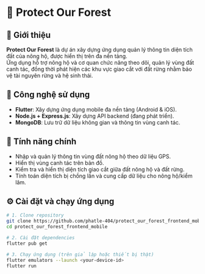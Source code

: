 # 🌱 Protect Our Forest

## 📖 Giới thiệu
**Protect Our Forest** là dự án xây dựng ứng dụng quản lý thông tin diện tích đất của nông hộ, được hiển thị trên đa nền tảng.  
Ứng dụng hỗ trợ nông hộ và cơ quan chức năng theo dõi, quản lý vùng đất canh tác, đồng thời phát hiện các khu vực giao cắt với đất rừng nhằm bảo vệ tài nguyên rừng và hệ sinh thái.

## 🚀 Công nghệ sử dụng
- **Flutter**: Xây dựng ứng dụng mobile đa nền tảng (Android & iOS).  
- **Node.js + Express.js**: Xây dựng API backend (đang phát triển).  
- **MongoDB**: Lưu trữ dữ liệu không gian và thông tin vùng canh tác.  

## 📌 Tính năng chính
- Nhập và quản lý thông tin vùng đất nông hộ theo dữ liệu GPS.  
- Hiển thị vùng canh tác trên bản đồ.  
- Kiểm tra và hiển thị diện tích giao cắt giữa đất nông hộ và đất rừng.  
- Tính toán diện tích bị chồng lấn và cung cấp dữ liệu cho nông hộ/kiểm lâm.  

## ⚙️ Cài đặt và chạy ứng dụng

```bash
# 1. Clone repository
git clone https://github.com/phatle-404/protect_our_forest_frontend_mobile.git
cd protect_our_forest_frontend_mobile

# 2. Cài đặt dependencies
flutter pub get

# 3. Chạy ứng dụng (trên giả lập hoặc thiết bị thật)
flutter emulators --launch <your-device-id>
flutter run

